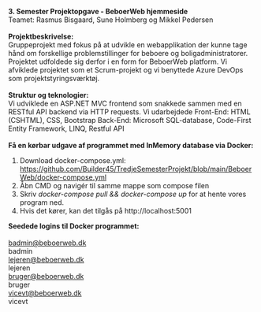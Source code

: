**3. Semester Projektopgave - BeboerWeb hjemmeside**\
Teamet: Rasmus Bisgaard, Sune Holmberg og Mikkel Pedersen\
\
**Projektbeskrivelse:**\
Gruppeprojekt med fokus på at udvikle en webapplikation der kunne tage hånd om forskellige problemstillinger for beboere og boligadministratorer. Projektet udfoldede sig derfor i en form for BeboerWeb platform. Vi afviklede projektet som et Scrum-projekt og vi benyttede Azure DevOps som projektstyringsværktøj.\
\
**Struktur og teknologier:**\
Vi udviklede en ASP.NET MVC frontend som snakkede sammen med en RESTful API backend via HTTP requests. Vi udarbejdede 
Front-End: HTML (CSHTML), CSS, Bootstrap
Back-End: Microsoft SQL-database, Code-First Entity Framework, LINQ, Restful API\
\
**Få en kørbar udgave af programmet med InMemory database via Docker:**
1. Download docker-compose.yml: https://github.com/Builder45/TredjeSemesterProjekt/blob/main/BeboerWeb/docker-compose.yml
2. Åbn CMD og navigér til samme mappe som compose filen
3. Skriv  *docker-compose pull && docker-compose up*  for at hente vores program ned.
4. Hvis det kører, kan det tilgås på http://localhost:5001

**Seedede logins til Docker programmet:**\
\
badmin@beboerweb.dk\
badmin\
lejeren@beboerweb.dk\
lejeren\
bruger@beboerweb.dk\
bruger\
vicevt@beboerweb.dk\
vicevt
